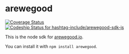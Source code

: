 arewegood
==========

[ ![Coverage Status](https://coveralls.io/repos/hashtag-include/arewegood-sdk-js/badge.svg?branch=)](https://coveralls.io/r/hashtag-include/arewegood-sdk-js?branch=master)
[ ![Codeship Status for hashtag-include/arewegood-sdk-js](https://codeship.com/projects/20bac890-9da6-0132-0154-028d633c913e/status?branch=master)](https://codeship.com/projects/64556)  

This is the node sdk for [arewegood.io](https://arewegood.io).

You can install it with `npm install arewegood`.